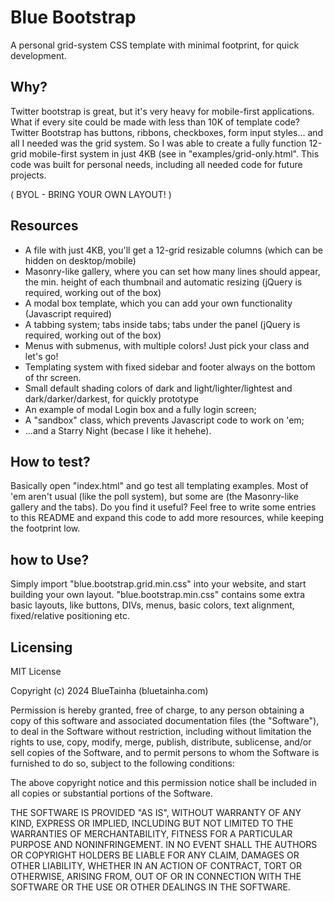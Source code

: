 # Blue Bootstrap
A personal grid-system CSS template with minimal footprint, for quick development.

## Why?
Twitter bootstrap is great, but it's very heavy for mobile-first applications. What if every site could be made with less than 10K of template code? Twitter Bootstrap has buttons, ribbons, checkboxes, form input styles... and all I needed was the grid system. So I was able to create a fully function 12-grid mobile-first system in just 4KB (see in "examples/grid-only.html". 
This code was built for personal needs, including all needed code for future projects.

( BYOL - BRING YOUR OWN LAYOUT! )

## Resources
* A file with just 4KB, you'll get a 12-grid resizable columns (which can be hidden on desktop/mobile)
* Masonry-like gallery, where you can set how many lines should appear, the min. height of each thumbnail and automatic resizing (jQuery is required, working out of the box)
* A modal box template, which you can add your own functionality (Javascript required)
* A tabbing system; tabs inside tabs; tabs under the panel (jQuery is required, working out of the box)
* Menus with submenus, with multiple colors! Just pick your class and let's go!
* Templating system with fixed sidebar and footer always on the bottom of thr screen.
* Small default shading colors of dark and light/lighter/lightest and dark/darker/darkest, for quickly prototype
* An example of modal Login box and a fully login screen;
* A "sandbox" class, which prevents Javascript code to work on 'em;
* ...and a Starry Night (becase I like it hehehe).

## How to test?
Basically open "index.html" and go test all templating examples. Most of 'em aren't usual (like the poll system), but some are (the Masonry-like gallery and the tabs).
Do you find it useful? Feel free to write some entries to this README and expand this code to add more resources, while keeping the footprint low.

## how to Use?

Simply import "blue.bootstrap.grid.min.css" into your website, and start building your own layout.
"blue.bootstrap.min.css" contains some extra basic layouts, like buttons, DIVs, menus, basic colors, text alignment, fixed/relative positioning etc.

## Licensing
MIT License

Copyright (c) 2024 BlueTainha (bluetainha.com)

Permission is hereby granted, free of charge, to any person obtaining a copy
of this software and associated documentation files (the "Software"), to deal
in the Software without restriction, including without limitation the rights
to use, copy, modify, merge, publish, distribute, sublicense, and/or sell
copies of the Software, and to permit persons to whom the Software is
furnished to do so, subject to the following conditions:

The above copyright notice and this permission notice shall be included in all
copies or substantial portions of the Software.

THE SOFTWARE IS PROVIDED "AS IS", WITHOUT WARRANTY OF ANY KIND, EXPRESS OR
IMPLIED, INCLUDING BUT NOT LIMITED TO THE WARRANTIES OF MERCHANTABILITY,
FITNESS FOR A PARTICULAR PURPOSE AND NONINFRINGEMENT. IN NO EVENT SHALL THE
AUTHORS OR COPYRIGHT HOLDERS BE LIABLE FOR ANY CLAIM, DAMAGES OR OTHER
LIABILITY, WHETHER IN AN ACTION OF CONTRACT, TORT OR OTHERWISE, ARISING FROM,
OUT OF OR IN CONNECTION WITH THE SOFTWARE OR THE USE OR OTHER DEALINGS IN THE
SOFTWARE.

